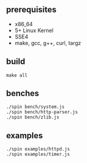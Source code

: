 ## prerequisites

- x86_64
- 5+ Linux Kernel
- SSE4
- make, gcc, g++, curl, targz

## build

```
make all
```

## benches

```
./spin bench/system.js
./spin bench/http-parser.js
./spin bench/zlib.js
```

## examples

```
./spin examples/httpd.js
./spin examples/timer.js
```
